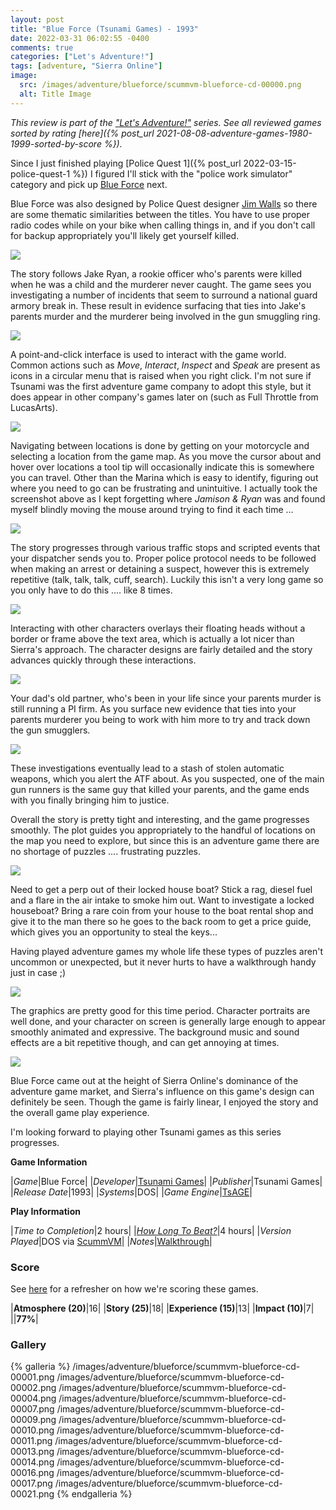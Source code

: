 ```yaml
---
layout: post
title: "Blue Force (Tsunami Games) - 1993"
date: 2022-03-31 06:02:55 -0400
comments: true
categories: ["Let's Adventure!"]
tags: [adventure, "Sierra Online"]
image:
  src: /images/adventure/blueforce/scummvm-blueforce-cd-00000.png
  alt: Title Image
---
```


_This review is part of the ["Let's Adventure!"](https://www.alexbevi.com/categories/let-s-adventure/) series. See all reviewed games sorted by rating [here]({% post_url 2021-08-08-adventure-games-1980-1999-sorted-by-score %})._

Since I just finished playing [Police Quest 1]({% post_url 2022-03-15-police-quest-1 %}) I figured I'll stick with the "police work simulator" category and pick up [Blue Force](https://en.wikipedia.org/wiki/Blue_Force) next.

Blue Force was also designed by Police Quest designer [Jim Walls](https://en.wikipedia.org/wiki/Jim_Walls) so there are some thematic similarities between the titles. You have to use proper radio codes while on your bike when calling things in, and if you don't call for backup appropriately you'll likely get yourself killed.

![](/images/adventure/blueforce/scummvm-blueforce-cd-00003.png)


The story follows Jake Ryan, a rookie officer who's parents were killed when he was a child and the murderer never caught. The game sees you investigating a number of incidents that seem to surround a national guard armory break in. These result in evidence surfacing that ties into Jake's parents murder and the murderer being involved in the gun smuggling ring.

![](/images/adventure/blueforce/scummvm-blueforce-cd-00006.png)

A point-and-click interface is used to interact with the game world. Common actions such as _Move_, _Interact_, _Inspect_ and _Speak_ are present as icons in a circular menu that is raised when you right click. I'm not sure if Tsunami was the first adventure game company to adopt this style, but it does appear in other company's games later on (such as Full Throttle from LucasArts).

![](/images/adventure/blueforce/scummvm-blueforce-cd-00019.png)

Navigating between locations is done by getting on your motorcycle and selecting a location from the game map. As you move the cursor about and hover over locations a tool tip will occasionally indicate this is somewhere you can travel. Other than the Marina which is easy to identify, figuring out where you need to go can be frustrating and unintuitive. I actually took the screenshot above as I kept forgetting where _Jamison & Ryan_ was and found myself blindly moving the mouse around trying to find it each time ...

![](/images/adventure/blueforce/scummvm-blueforce-cd-00008.png)

The story progresses through various traffic stops and scripted events that your dispatcher sends you to. Proper police protocol needs to be followed when making an arrest or detaining a suspect, however this is extremely repetitive (talk, talk, talk, cuff, search). Luckily this isn't a very long game so you only have to do this .... like 8 times.

![](/images/adventure/blueforce/scummvm-blueforce-cd-00012.png)

Interacting with other characters overlays their floating heads without a border or frame above the text area, which is actually a lot nicer than Sierra's approach. The character designs are fairly detailed and the story advances quickly through these interactions.

![](/images/adventure/blueforce/scummvm-blueforce-cd-00015.png)

Your dad's old partner, who's been in your life since your parents murder is still running a PI firm. As you surface new evidence that ties into your parents murderer you being to work with him more to try and track down the gun smugglers.

![](/images/adventure/blueforce/scummvm-blueforce-cd-00018.png)

These investigations eventually lead to a stash of stolen automatic weapons, which you alert the ATF about. As you suspected, one of the main gun runners is the same guy that killed your parents, and the game ends with you finally bringing him to justice.

Overall the story is pretty tight and interesting, and the game progresses smoothly. The plot guides you appropriately to the handful of locations on the map you need to explore, but since this is an adventure game there are no shortage of puzzles .... frustrating puzzles.

![](/images/adventure/blueforce/scummvm-blueforce-cd-00020.png)

Need to get a perp out of their locked house boat? Stick a rag, diesel fuel and a flare in the air intake to smoke him out. Want to investigate a locked houseboat? Bring a rare coin from your house to the boat rental shop and give it to the man there so he goes to the back room to get a price guide, which gives you an opportunity to steal the keys...

Having played adventure games my whole life these types of puzzles aren't uncommon or unexpected, but it never hurts to have a walkthrough handy just in case ;)

![](/images/adventure/blueforce/scummvm-blueforce-cd-00005.png)

The graphics are pretty good for this time period. Character portraits are well done, and your character on screen is generally large enough to appear smoothly animated and expressive. The background music and sound effects are a bit repetitive though, and can get annoying at times.

![](/images/adventure/blueforce/scummvm-blueforce-cd-00022.png)

Blue Force came out at the height of Sierra Online's dominance of the adventure game market, and Sierra's influence on this game's design can definitely be seen. Though the game is fairly linear, I enjoyed the story and the overall game play experience.

I'm looking forward to playing other Tsunami games as this series progresses.

**Game Information**

|*Game*|Blue Force|
|*Developer*|[Tsunami Games](https://en.wikipedia.org/wiki/Tsunami_Games)|
|*Publisher*|Tsunami Games|
|*Release Date*|1993|
|*Systems*|DOS|
|*Game Engine*|[TsAGE](https://wiki.scummvm.org/index.php?title=TsAGE)|

**Play Information**

|*Time to Completion*|2 hours|
|*[How Long To Beat?](https://howlongtobeat.com/game?id=1205)*|4 hours|
|*Version Played*|DOS via [ScummVM](https://www.scummvm.org/)|
|*Notes*|[Walkthrough](https://www.walkthroughking.com/text/blueforce.aspx)|

### Score

See [here](https://www.alexbevi.com/blog/2021/07/28/adventure-games-1980-1999/#scoring) for a refresher on how we're scoring these games.

|**Atmosphere (20)**|16|
|**Story (25)**|18|
|**Experience (15)**|13|
|**Impact (10)**|7|
||**77%**|

### Gallery
{% galleria %}
/images/adventure/blueforce/scummvm-blueforce-cd-00001.png
/images/adventure/blueforce/scummvm-blueforce-cd-00002.png
/images/adventure/blueforce/scummvm-blueforce-cd-00004.png
/images/adventure/blueforce/scummvm-blueforce-cd-00007.png
/images/adventure/blueforce/scummvm-blueforce-cd-00009.png
/images/adventure/blueforce/scummvm-blueforce-cd-00010.png
/images/adventure/blueforce/scummvm-blueforce-cd-00011.png
/images/adventure/blueforce/scummvm-blueforce-cd-00013.png
/images/adventure/blueforce/scummvm-blueforce-cd-00014.png
/images/adventure/blueforce/scummvm-blueforce-cd-00016.png
/images/adventure/blueforce/scummvm-blueforce-cd-00017.png
/images/adventure/blueforce/scummvm-blueforce-cd-00021.png
{% endgalleria %}